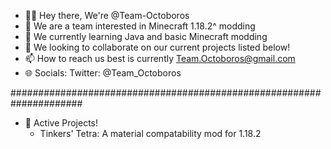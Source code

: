 - 👋🏻 Hey there, We're @Team-Octoboros
- 👀 We are a team interested in Minecraft 1.18.2^ modding
- 🌱 We currently learning Java and basic Minecraft modding
- 💞️ We looking to collaborate on our current projects listed below!
- 📫 How to reach us best is currently Team.Octoboros@gmail.com
- 🌐 Socials: 
        Twitter: @Team_Octoboros

#####################################################################

- 🧱 Active Projects!
    - Tinkers' Tetra: A material compatability mod for 1.18.2
